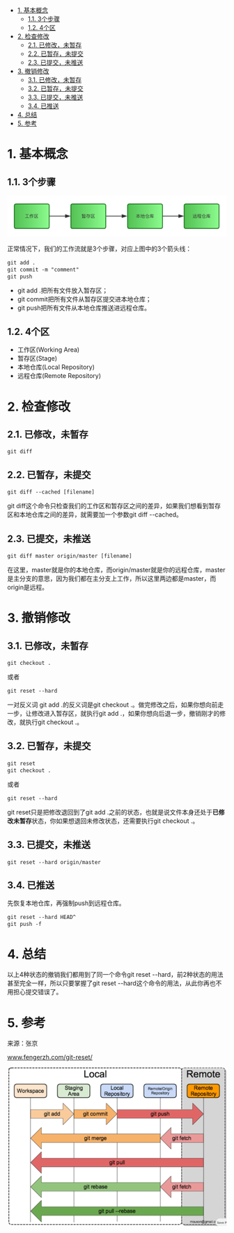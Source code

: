 
<!-- @import "[TOC]" {cmd="toc" depthFrom=1 depthTo=6 orderedList=false} -->

<!-- code_chunk_output -->

- [1. 基本概念](#1-基本概念)
  - [1.1. 3个步骤](#11-3个步骤)
  - [1.2. 4个区](#12-4个区)
- [2. 检查修改](#2-检查修改)
  - [2.1. 已修改，未暂存](#21-已修改未暂存)
  - [2.2. 已暂存，未提交](#22-已暂存未提交)
  - [2.3. 已提交，未推送](#23-已提交未推送)
- [3. 撤销修改](#3-撤销修改)
  - [3.1. 已修改，未暂存](#31-已修改未暂存)
  - [3.2. 已暂存，未提交](#32-已暂存未提交)
  - [3.3. 已提交，未推送](#33-已提交未推送)
  - [3.4. 已推送](#34-已推送)
- [4. 总结](#4-总结)
- [5. 参考](#5-参考)

<!-- /code_chunk_output -->

# 1. 基本概念

## 1.1. 3个步骤

![config](images/2.png)

正常情况下，我们的工作流就是3个步骤，对应上图中的3个箭头线：

```
git add .
git commit -m "comment"
git push
```

- git add .把所有文件放入暂存区；
- git commit把所有文件从暂存区提交进本地仓库；
- git push把所有文件从本地仓库推送进远程仓库。

## 1.2. 4个区

- 工作区(Working Area)
- 暂存区(Stage)
- 本地仓库(Local Repository)
- 远程仓库(Remote Repository)

# 2. 检查修改

## 2.1. 已修改，未暂存

```
git diff
```

## 2.2. 已暂存，未提交

```
git diff --cached [filename]
```

git diff这个命令只检查我们的工作区和暂存区之间的差异，如果我们想看到暂存区和本地仓库之间的差异，就需要加一个参数git diff --cached。

## 2.3. 已提交，未推送

```
git diff master origin/master [filename]
```

在这里，master就是你的本地仓库，而origin/master就是你的远程仓库，master是主分支的意思，因为我们都在主分支上工作，所以这里两边都是master，而origin是远程。

# 3. 撤销修改

## 3.1. 已修改，未暂存

```
git checkout .
```

或者

```
git reset --hard
```

一对反义词 git add .的反义词是git checkout .。做完修改之后，如果你想向前走一步，让修改进入暂存区，就执行git add .，如果你想向后退一步，撤销刚才的修改，就执行git checkout .。

## 3.2. 已暂存，未提交

```
git reset
git checkout .
```

或者

```
git reset --hard
```

git reset只是把修改退回到了git add .之前的状态，也就是说文件本身还处于**已修改未暂存**状态，你如果想退回未修改状态，还需要执行git checkout .。

## 3.3. 已提交，未推送

```
git reset --hard origin/master
```

## 3.4. 已推送

先恢复本地仓库，再强制push到远程仓库。

```
git reset --hard HEAD^
git push -f
```

# 4. 总结

以上4种状态的撤销我们都用到了同一个命令git reset --hard，前2种状态的用法甚至完全一样，所以只要掌握了git reset --hard这个命令的用法，从此你再也不用担心提交错误了。

# 5. 参考

来源：张京  

www.fengerzh.com/git-reset/

![config](images/1.png)
